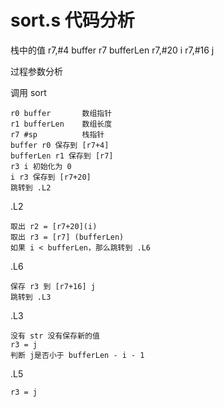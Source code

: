# sort.s 代码分析

栈中的值
r7,#4   buffer
r7      bufferLen
r7,#20  i
r7,#16  j

过程参数分析

调用 sort
```
r0 buffer       数组指针
r1 bufferLen    数组长度
r7 #sp          栈指针
buffer r0 保存到 [r7+4]
bufferLen r1 保存到 [r7]
r3 i 初始化为 0
i r3 保存到 [r7+20]
跳转到 .L2
```

.L2
```
取出 r2 = [r7+20](i)
取出 r3 = [r7] (bufferLen)
如果 i < bufferLen，那么跳转到 .L6
```

.L6
```
保存 r3 到 [r7+16] j
跳转到 .L3
```

.L3
```
没有 str 没有保存新的值
r3 = j
判断 j是否小于 bufferLen - i - 1

```

.L5
```
r3 = j


```
